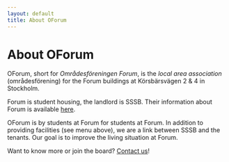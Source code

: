 ```yaml
---
layout: default
title: About OForum
---
```

# About OForum

OForum, short for *Områdesföreningen Forum*, is the *local area association* (områdesförening) for the Forum buildings at Körsbärsvägen 2 & 4 in Stockholm.

Forum is student housing, the landlord is SSSB. Their information about Forum is available [here](https://www.sssb.se/en/our-housing/our-areas-in-the-city/forum/).

OForum is by students at Forum for students at Forum. In addition to providing facilities (see menu above), we are a link between SSSB and the tenants. Our goal is to improve the living situation at Forum.

Want to know more or join the board? [Contact us](/contact)!
